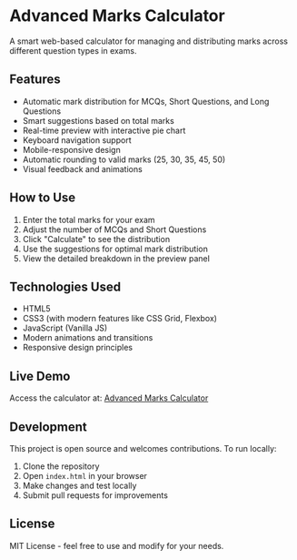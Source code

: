 # Advanced Marks Calculator

A smart web-based calculator for managing and distributing marks across different question types in exams.

## Features

- Automatic mark distribution for MCQs, Short Questions, and Long Questions
- Smart suggestions based on total marks
- Real-time preview with interactive pie chart
- Keyboard navigation support
- Mobile-responsive design
- Automatic rounding to valid marks (25, 30, 35, 45, 50)
- Visual feedback and animations

## How to Use

1. Enter the total marks for your exam
2. Adjust the number of MCQs and Short Questions
3. Click "Calculate" to see the distribution
4. Use the suggestions for optimal mark distribution
5. View the detailed breakdown in the preview panel

## Technologies Used

- HTML5
- CSS3 (with modern features like CSS Grid, Flexbox)
- JavaScript (Vanilla JS)
- Modern animations and transitions
- Responsive design principles

## Live Demo

Access the calculator at: [Advanced Marks Calculator](https://your-username.github.io/calculator-marks/)

## Development

This project is open source and welcomes contributions. To run locally:

1. Clone the repository
2. Open `index.html` in your browser
3. Make changes and test locally
4. Submit pull requests for improvements

## License

MIT License - feel free to use and modify for your needs. 